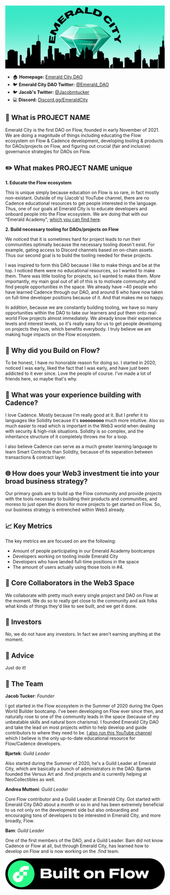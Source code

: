 ![PROJECT NAME](images/cdao.jpg)
* :house: **Homepage:** [Emerald City DAO](https://ecdao.org)
* :bird: **Emerald City DAO Twitter:** [@Emerald_DAO](https://twitter.com/emerald_dao)
* :bird: **Jacob's Twitter:** [@Jacobmtucker](https://twitter.com/jacobmtucker)
* :computer: **Discord:** [Discord.gg/EmeraldCity](https://discord.gg/emeraldcity)

## :dizzy: What is PROJECT NAME
Emerald City is the first DAO on Flow, founded in early November of 2021. We are doing a magnitude of things including educating the Flow ecosystem on Flow & Cadence development, developing tooling & products for DAOs/projects on Flow, and figuring out crucial (fair and inclusive) governance strategies for DAOs on Flow.


## :pencil2: What makes PROJECT NAME unique
**1. Educate the Flow ecosystem** 

This is unique simply because education on Flow is so rare, in fact mostly non-existant. Outside of my (Jacob's) YouTube channel, there are no Cadence educational resources to get people interested in the language. Thus, one of our goals at Emerald City is to educate developers and onboard people into the Flow ecosystem. We are doing that with our "Emerald Academy", [which you can find here](https://academy.ecdao.org).

**2. Build necessary tooling for DAOs/projects on Flow** 

We noticed that it is sometimes hard for project leads to run their communities optimally because the necessary tooling doesn't exist. For example, gating access to Discord channels based on on-chain assets. Thus our second goal is to build the tooling needed for these projects. 

I was inspired to form this DAO because I like to make things and be at the top. I noticed there were no educational resources, so I wanted to make them. There was little tooling for projects, so I wanted to make them. More importantly, my main goal out of all of this is to motivate community and find people opportunities in the space. We already have ~40 people who have learned Cadence through our DAO, and around 6 who have now taken on full-time developer positions because of it. And that makes me so happy.

In addition, because we are constantly building tooling, we have so many opportunities within the DAO to take our learners and put them onto real-world Flow projects almost immediately. We already know their experience levels and interest levels, so it's really easy for us to get people developing on projects they love, which benefits everybody. I truly believe we are making huge impacts on the Flow ecosystem.

## :ocean: Why did you Build on Flow?
To be honest, I have no honorable reason for doing so. I started in 2020, noticed I was early, liked the fact that I was early, and have just been addicted to it ever since. Love the people of course. I've made a lot of friends here, so maybe that's why.


## :wrench: What was your experience building with Cadence?
I love Cadence. Mostly because I'm really good at it. But I prefer it to languages like Solidity because it's **soooooooo** much more intuitive. Also so much easier to read which is important in the Web3 world when dealing with security & high-risk situations. Solidity is so complex, and the inheritance structure of it completely throws me for a loop. 

I also believe Cadence can serve as a much greater learning language to learn Smart Contracts than Solidity, because of its separation between transactions & contract layer.


## :globe_with_meridians: How does your Web3 investment tie into your broad business strategy?
Our primary goals are to build up the Flow community and provide projects with the tools necessary to building their products and communities, and moreso to just open the doors for more projects to get started on Flow. So, our business strategy is entrenched within Web3 already.

## :chart_with_upwards_trend: Key Metrics
The key metrics we are focused on are the following:
* Amount of people participating in our Emerald Academy bootcamps
* Developers working on tooling inside Emerald City
* Developers who have landed full-time positions in the space
* The amount of users actually using those tools in #4.

## :handshake: Core Collaborators in the Web3 Space
We collaborate with pretty much every single project and DAO on Flow at the moment. We do so to really get close to the community and ask folks what kinds of things they'd like to see built, and we get it done.


## :money_with_wings: Investors
No, we do not have any investors. In fact we aren't earning anything at the moment.


## :thought_balloon: Advice
Just do it!


## :busts_in_silhouette: The Team

**Jacob Tucker**:
*Founder*

I got started in the Flow ecosystem in the Summer of 2020 during the Open World Builder bootcamp. I've been developing on Flow ever since then, and naturally rose to one of the community leads in the space (because of my unbeatable skills and natural born charisma). I founded Emerald City DAO and take the lead on most projects within to help develop and guide contributors to where they need to be. [I also run this YouTube channel](https://www.youtube.com/channel/UCf6DzMRwj7SJ3nPrZqd5hHw) which I believe is the only up-to-date educational resource for Flow/Cadence developers.

**Bjartek**:
*Guild Leader*

Also started during the Summer of 2020, he's a Guild Leader at Emerald City, which are basically a bunch of administrators in the DAO. Bjartek founded the Versus Art and .find projects and is currently helping at NeoCollectibles as well. 

**Andrea Muttoni**:
*Guild Leader*

Core Flow contributor and a Guild Leader at Emerald City. Got started with Emerald City DAO about a month or so in and has been extremely beneficial to us not only on the development side but also onboarding and encouraging tons of developers to be interested in Emerald City, and more broadly, Flow.

**Bam**:
*Guild Leader*

One of the first members of the DAO, and a Guild Leader. Bam did not know Cadence or Flow at all, but through Emerald City, has learned how to develop on Flow and is now working on the .find team.

![Built on Flow](images/BuiltOnFlow_Green_Black_01%20(2).png)
